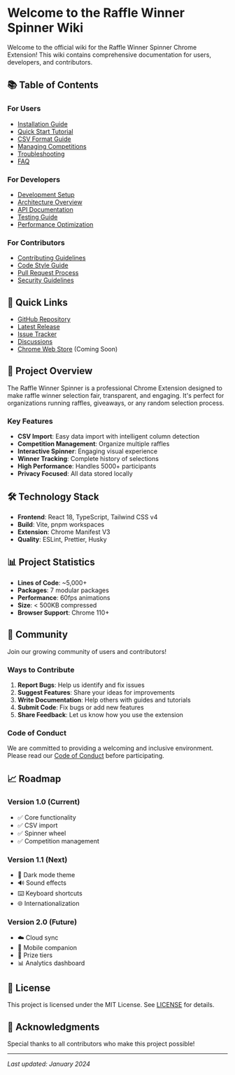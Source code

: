 # Welcome to the Raffle Winner Spinner Wiki

Welcome to the official wiki for the Raffle Winner Spinner Chrome Extension! This wiki contains comprehensive documentation for users, developers, and contributors.

## 📚 Table of Contents

### For Users

- [Installation Guide](Installation-Guide)
- [Quick Start Tutorial](Quick-Start)
- [CSV Format Guide](CSV-Format-Guide)
- [Managing Competitions](Managing-Competitions)
- [Troubleshooting](Troubleshooting)
- [FAQ](FAQ)

### For Developers

- [Development Setup](Development-Setup)
- [Architecture Overview](Architecture-Overview)
- [API Documentation](API-Documentation)
- [Testing Guide](Testing-Guide)
- [Performance Optimization](Performance-Optimization)

### For Contributors

- [Contributing Guidelines](Contributing-Guidelines)
- [Code Style Guide](Code-Style-Guide)
- [Pull Request Process](Pull-Request-Process)
- [Security Guidelines](Security-Guidelines)

## 🚀 Quick Links

- [GitHub Repository](https://github.com/CodingButter/raffle-spinner)
- [Latest Release](https://github.com/CodingButter/raffle-spinner/releases/latest)
- [Issue Tracker](https://github.com/CodingButter/raffle-spinner/issues)
- [Discussions](https://github.com/CodingButter/raffle-spinner/discussions)
- [Chrome Web Store](#) (Coming Soon)

## 🎯 Project Overview

The Raffle Winner Spinner is a professional Chrome Extension designed to make raffle winner selection fair, transparent, and engaging. It's perfect for organizations running raffles, giveaways, or any random selection process.

### Key Features

- **CSV Import**: Easy data import with intelligent column detection
- **Competition Management**: Organize multiple raffles
- **Interactive Spinner**: Engaging visual experience
- **Winner Tracking**: Complete history of selections
- **High Performance**: Handles 5000+ participants
- **Privacy Focused**: All data stored locally

## 🛠️ Technology Stack

- **Frontend**: React 18, TypeScript, Tailwind CSS v4
- **Build**: Vite, pnpm workspaces
- **Extension**: Chrome Manifest V3
- **Quality**: ESLint, Prettier, Husky

## 📊 Project Statistics

- **Lines of Code**: ~5,000+
- **Packages**: 7 modular packages
- **Performance**: 60fps animations
- **Size**: < 500KB compressed
- **Browser Support**: Chrome 110+

## 🤝 Community

Join our growing community of users and contributors!

### Ways to Contribute

1. **Report Bugs**: Help us identify and fix issues
2. **Suggest Features**: Share your ideas for improvements
3. **Write Documentation**: Help others with guides and tutorials
4. **Submit Code**: Fix bugs or add new features
5. **Share Feedback**: Let us know how you use the extension

### Code of Conduct

We are committed to providing a welcoming and inclusive environment. Please read our [Code of Conduct](https://github.com/CodingButter/raffle-spinner/blob/main/.github/CODE_OF_CONDUCT.md) before participating.

## 📈 Roadmap

### Version 1.0 (Current)

- ✅ Core functionality
- ✅ CSV import
- ✅ Spinner wheel
- ✅ Competition management

### Version 1.1 (Next)

- 🎨 Dark mode theme
- 🔊 Sound effects
- ⌨️ Keyboard shortcuts
- 🌐 Internationalization

### Version 2.0 (Future)

- ☁️ Cloud sync
- 📱 Mobile companion
- 🎁 Prize tiers
- 📊 Analytics dashboard

## 📜 License

This project is licensed under the MIT License. See [LICENSE](https://github.com/CodingButter/raffle-spinner/blob/main/LICENSE) for details.

## 🙏 Acknowledgments

Special thanks to all contributors who make this project possible!

---

_Last updated: January 2024_
